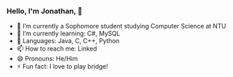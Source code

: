 ### Hello, I'm Jonathan,  👋

- 🔭 I’m currently a Sophomore student studying Computer Science at NTU 
- 🌱 I’m currently learning: C#, MySQL
- 🤔 Languages: Java, C, C++, Python
- 📫 How to reach me: Linked
- 😄 Pronouns: He/Him
- ⚡ Fun fact: I love to play bridge!
